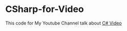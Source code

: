# CSharp-for-Video

This code for My Youtube Channel talk about [C# Video](https://www.youtube.com/playlist?list=PLyJbWrT-T2KIcPVj4l_R-1Ui7MPm0cwYU)
